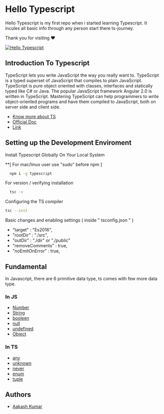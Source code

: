 
# Hello Typescript

Hello Typescript is my first repo when i started learning Typescript. It incules all basic info through any person start there ts-journey. 

Thank you for visiting ❤️


[![Hello Typescript](https://img.shields.io/badge/Hello-Typescript-blue)](https://img.shields.io/badge/Hello-Typescript-blue)

## Introduction To Typescript

TypeScript lets you write JavaScript the way you really want to. TypeScript is a typed superset of JavaScript that compiles to plain JavaScript. TypeScript is pure object oriented with classes, interfaces and statically typed like C# or Java. The popular JavaScript framework Angular 2.0 is written in TypeScript. Mastering TypeScript can help programmers to write object-oriented programs and have them compiled to JavaScript, both on server side and client side.

- [Know more about TS](https://www.tutorialspoint.com/typescript/typescript_overview.htm)
- [Official Doc](https://www.typescriptlang.org/docs/)
- [Link](https://www.tutorialsteacher.com/typescript)
## Setting up the Development Enviroment

Install Typescript Globally On Your Local System

**[ For mac/linux user use "sudo" before npm ]

```bash
  npm i -g typescript
```
    
For version / verifying installation

```bash
  tsc -v
```    


Configuring the TS compiler
```bash
tsc --init
```

Basic changes and enabling settings ( inside " tsconfig.json " )
-  "target" : "Es2016",
- "rootDir" : "./src",
- "outDir" :   "./dir"   or    "./public"
- "removeComments" : true,
- "noEmitOnError" : true,


## Fundamental

In Javascript, there are 6 primitive data type, ts comes with few more data type.

### In JS 
- [Number]()
- [String]()
- [booleen]()
- [null]()
- [undefined]() 
- [Object]()

### In TS 
- [any](https://ultimatecourses.com/blog/typescript-types-the-any-type#:~:text=The%20any%20type%20allows%20us,String%20value%20becoming%20a%20Number.)
- [unknown](https://mariusschulz.com/blog/the-unknown-type-in-typescript)
- [never](https://www.tutorialsteacher.com/typescript/typescript-never)
- [enum](https://www.tutorialsteacher.com/typescript/typescript-enum)
- [tuple](https://www.tutorialsteacher.com/typescript/typescript-tuple) 

## Authors

- [Aakash Kumar](https://github.com/Aakashvani)

